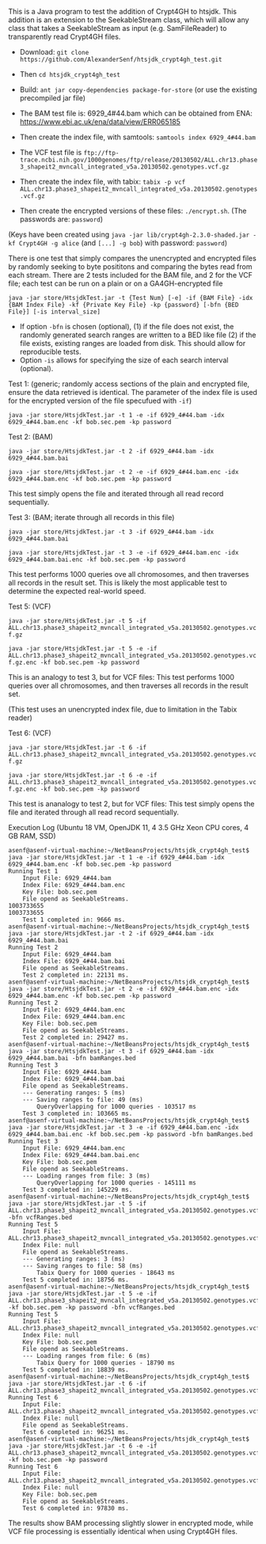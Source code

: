 This is a Java program to test the addition of Crypt4GH to htsjdk. This addition is an extension to the SeekableStream class, which will allow any class that takes a SeekableStream as input (e.g. SamFileReader) to transparently read Crypt4GH files.

* Download: `git clone https://github.com/AlexanderSenf/htsjdk_crypt4gh_test.git`

* Then `cd htsjdk_crypt4gh_test`

* Build: `ant jar copy-dependencies package-for-store` (or use the existing precompiled jar file)

* The BAM test file is: 6929_4#44.bam which can be obtained from ENA: https://www.ebi.ac.uk/ena/data/view/ERR065185
* Then create the index file, with samtools: `samtools index 6929_4#44.bam`

* The VCF test file is `ftp://ftp-trace.ncbi.nih.gov/1000genomes/ftp/release/20130502/ALL.chr13.phase3_shapeit2_mvncall_integrated_v5a.20130502.genotypes.vcf.gz`
* Then create the index file, with tabix: `tabix -p vcf ALL.chr13.phase3_shapeit2_mvncall_integrated_v5a.20130502.genotypes.vcf.gz`

* Then create the encrypted versions of these files: `./encrypt.sh`. (The passwords are: `password`)

(Keys have been created using `java -jar lib/crypt4gh-2.3.0-shaded.jar -kf Crypt4GH -g alice` (and `[...] -g bob`) with password: `password`)

There is one test that simply compares the unencrypted and encrypted files by randomly seeking to byte posititons and comparing the bytes read from each stream. There are 2 tests included for the BAM file, and 2 for the VCF file; each test can be run on a plain or on a GA4GH-encrypted file

`java -jar store/HtsjdkTest.jar -t {Test Num} [-e] -if {BAM File} -idx {BAM Index File} -kf {Private Key File} -kp {password} [-bfn {BED File}] [-is interval_size]`

* If option `-bfn` is chosen (optional), (1) if the file does not exist, the randomly generated search ranges are written to a BED like file (2) if the file exists, existing ranges are loaded from disk. This should allow for reproducible tests.
* Option `-is` allows for specifying the size of each search interval (optional).

Test 1: (generic; randomly access sections of the plain and encrypted file, ensure the data retrieved is identical. The parameter of the index file is used for the encrypted version of the file specufued with `-if`)

`java -jar store/HtsjdkTest.jar -t 1 -e -if 6929_4#44.bam -idx 6929_4#44.bam.enc -kf bob.sec.pem -kp password`

Test 2: (BAM)

`java -jar store/HtsjdkTest.jar -t 2 -if 6929_4#44.bam -idx 6929_4#44.bam.bai`

`java -jar store/HtsjdkTest.jar -t 2 -e -if 6929_4#44.bam.enc -idx 6929_4#44.bam.enc -kf bob.sec.pem -kp password`

This test simply opens the file and iterated through all read record sequentially.

Test 3: (BAM; iterate through all records in this file)

`java -jar store/HtsjdkTest.jar -t 3 -if 6929_4#44.bam -idx 6929_4#44.bam.bai`

`java -jar store/HtsjdkTest.jar -t 3 -e -if 6929_4#44.bam.enc -idx 6929_4#44.bam.bai.enc -kf bob.sec.pem -kp password`

This test performs 1000 queries ove all chromosomes, and then traverses all records in the result set. This is likely the most applicable test to determine the expected real-world speed.

Test 5: (VCF)

`java -jar store/HtsjdkTest.jar -t 5 -if ALL.chr13.phase3_shapeit2_mvncall_integrated_v5a.20130502.genotypes.vcf.gz`

`java -jar store/HtsjdkTest.jar -t 5 -e -if ALL.chr13.phase3_shapeit2_mvncall_integrated_v5a.20130502.genotypes.vcf.gz.enc -kf bob.sec.pem -kp password`

This is an analogy to test 3, but for VCF files: This test performs 1000 queries over all chromosomes, and then traverses all records in the result set.

(This test uses an unencrypted index file, due to limitation in the Tabix reader)

Test 6: (VCF)

`java -jar store/HtsjdkTest.jar -t 6 -if ALL.chr13.phase3_shapeit2_mvncall_integrated_v5a.20130502.genotypes.vcf.gz`

`java -jar store/HtsjdkTest.jar -t 6 -e -if ALL.chr13.phase3_shapeit2_mvncall_integrated_v5a.20130502.genotypes.vcf.gz.enc -kf bob.sec.pem -kp password`

This test is ananalogy to test 2, but for VCF files: This test simply opens the file and iterated through all read record sequentially.


Execution Log (Ubuntu 18 VM, OpenJDK 11, 4 3.5 GHz Xeon CPU cores, 4 GB RAM, SSD)

```
asenf@asenf-virtual-machine:~/NetBeansProjects/htsjdk_crypt4gh_test$ java -jar store/HtsjdkTest.jar -t 1 -e -if 6929_4#44.bam -idx 6929_4#44.bam.enc -kf bob.sec.pem -kp password
Running Test 1
	Input File: 6929_4#44.bam
	Index File: 6929_4#44.bam.enc
	Key File: bob.sec.pem
	File opend as SeekableStreams.
1003733655
1003733655
	Test 1 completed in: 9666 ms.
asenf@asenf-virtual-machine:~/NetBeansProjects/htsjdk_crypt4gh_test$ java -jar store/HtsjdkTest.jar -t 2 -if 6929_4#44.bam -idx 6929_4#44.bam.bai
Running Test 2
	Input File: 6929_4#44.bam
	Index File: 6929_4#44.bam.bai
	File opend as SeekableStreams.
	Test 2 completed in: 22131 ms.
asenf@asenf-virtual-machine:~/NetBeansProjects/htsjdk_crypt4gh_test$ java -jar store/HtsjdkTest.jar -t 2 -e -if 6929_4#44.bam.enc -idx 6929_4#44.bam.enc -kf bob.sec.pem -kp password
Running Test 2
	Input File: 6929_4#44.bam.enc
	Index File: 6929_4#44.bam.enc
	Key File: bob.sec.pem
	File opend as SeekableStreams.
	Test 2 completed in: 29427 ms.
asenf@asenf-virtual-machine:~/NetBeansProjects/htsjdk_crypt4gh_test$ java -jar store/HtsjdkTest.jar -t 3 -if 6929_4#44.bam -idx 6929_4#44.bam.bai -bfn bamRanges.bed
Running Test 3
	Input File: 6929_4#44.bam
	Index File: 6929_4#44.bam.bai
	File opend as SeekableStreams.
    --- Generating ranges: 5 (ms)
    --- Saving ranges to file: 49 (ms)
        QueryOverlapping for 1000 queries - 103517 ms
	Test 3 completed in: 103665 ms.
asenf@asenf-virtual-machine:~/NetBeansProjects/htsjdk_crypt4gh_test$ java -jar store/HtsjdkTest.jar -t 3 -e -if 6929_4#44.bam.enc -idx 6929_4#44.bam.bai.enc -kf bob.sec.pem -kp password -bfn bamRanges.bed
Running Test 3
	Input File: 6929_4#44.bam.enc
	Index File: 6929_4#44.bam.bai.enc
	Key File: bob.sec.pem
	File opend as SeekableStreams.
    --- Loading ranges from file: 3 (ms)
        QueryOverlapping for 1000 queries - 145111 ms
	Test 3 completed in: 145229 ms.
asenf@asenf-virtual-machine:~/NetBeansProjects/htsjdk_crypt4gh_test$ java -jar store/HtsjdkTest.jar -t 5 -if ALL.chr13.phase3_shapeit2_mvncall_integrated_v5a.20130502.genotypes.vcf.gz -bfn vcfRanges.bed
Running Test 5
	Input File: ALL.chr13.phase3_shapeit2_mvncall_integrated_v5a.20130502.genotypes.vcf.gz
	Index File: null
	File opend as SeekableStreams.
    --- Generating ranges: 3 (ms)
    --- Saving ranges to file: 58 (ms)
        Tabix Query for 1000 queries - 18643 ms
	Test 5 completed in: 18756 ms.
asenf@asenf-virtual-machine:~/NetBeansProjects/htsjdk_crypt4gh_test$ java -jar store/HtsjdkTest.jar -t 5 -e -if ALL.chr13.phase3_shapeit2_mvncall_integrated_v5a.20130502.genotypes.vcf.gz.enc -kf bob.sec.pem -kp password -bfn vcfRanges.bed
Running Test 5
	Input File: ALL.chr13.phase3_shapeit2_mvncall_integrated_v5a.20130502.genotypes.vcf.gz.enc
	Index File: null
	Key File: bob.sec.pem
	File opend as SeekableStreams.
    --- Loading ranges from file: 6 (ms)
        Tabix Query for 1000 queries - 18790 ms
	Test 5 completed in: 18839 ms.
asenf@asenf-virtual-machine:~/NetBeansProjects/htsjdk_crypt4gh_test$ java -jar store/HtsjdkTest.jar -t 6 -if ALL.chr13.phase3_shapeit2_mvncall_integrated_v5a.20130502.genotypes.vcf.gz
Running Test 6
	Input File: ALL.chr13.phase3_shapeit2_mvncall_integrated_v5a.20130502.genotypes.vcf.gz
	Index File: null
	File opend as SeekableStreams.
	Test 6 completed in: 96251 ms.
asenf@asenf-virtual-machine:~/NetBeansProjects/htsjdk_crypt4gh_test$ java -jar store/HtsjdkTest.jar -t 6 -e -if ALL.chr13.phase3_shapeit2_mvncall_integrated_v5a.20130502.genotypes.vcf.gz.enc -kf bob.sec.pem -kp password
Running Test 6
	Input File: ALL.chr13.phase3_shapeit2_mvncall_integrated_v5a.20130502.genotypes.vcf.gz.enc
	Index File: null
	Key File: bob.sec.pem
	File opend as SeekableStreams.
	Test 6 completed in: 97830 ms.
```

The results show BAM processing slightly slower in encrypted mode, while VCF file processing is essentially identical when using Crypt4GH files.
